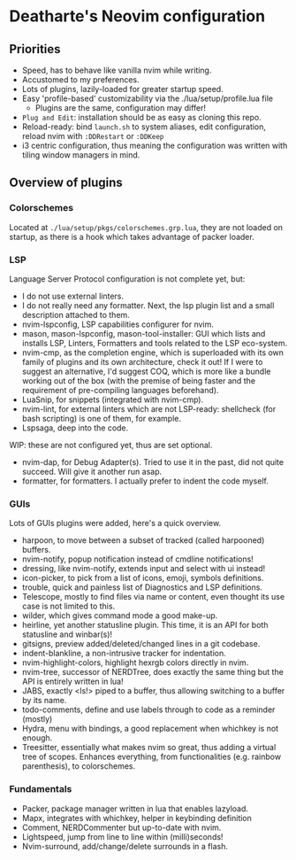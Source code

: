 # Deatharte's Neovim configuration 

## Priorities
- Speed, has to behave like vanilla nvim while writing.
- Accustomed to my preferences.
- Lots of plugins, lazily-loaded for greater startup speed.
- Easy 'profile-based' customizability via the ./lua/setup/profile.lua file
	- Plugins are the same, configuration may differ!
- `Plug and Edit`: installation should be as easy as cloning this repo.
- Reload-ready: bind `launch.sh` to system aliases, edit configuration, reload nvim with `:DDRestart` or `:DDKeep`
- i3 centric configuration, thus meaning the configuration was written with tiling window managers in mind.

## Overview of plugins
### Colorschemes
Located at `./lua/setup/pkgs/colorschemes.grp.lua`, they are not loaded on startup, as
there is a hook which takes advantage of packer loader. 

### LSP
Language Server Protocol configuration is not complete yet, but:
- I do not use external linters.
- I do not really need any formatter.
Next, the lsp plugin list and a small description attached to them.
- nvim-lspconfig, LSP capabilities configurer for nvim.
- mason, mason-lspconfig, mason-tool-installer: GUI which lists and installs LSP, Linters, Formatters
and tools related to the LSP eco-system.
- nvim-cmp, as the completion engine, which is superloaded with its own family of plugins and its own architecture, check it out! If I were to suggest an alternative, I'd suggest COQ, which is more like a bundle working out of the box (with the premise of being faster and the requirement of pre-compiling languages beforehand). 
- LuaSnip, for snippets (integrated with nvim-cmp).
- nvim-lint, for external linters which are not LSP-ready: shellcheck (for bash scripting) is one of them, for example.
- Lspsaga, deep into the code.

WIP: these are not configured yet, thus are set optional.
- nvim-dap, for Debug Adapter(s). Tried to use it in the past, did not quite succeed. Will give it another run
asap.
- formatter, for formatters. I actually prefer to indent the code myself.

### GUIs
Lots of GUIs plugins were added, here's a quick overview.
- harpoon, to move between a subset of tracked (called harpooned) buffers.
- nvim-notify, popup notification instead of cmdline notifications! 
- dressing, like nvim-notify, extends input and select with ui instead! 
- icon-picker, to pick from a list of icons, emoji, symbols definitions.
- trouble, quick and painless list of Diagnostics and LSP definitions.
- Telescope, mostly to find files via name or content, even thought its use case is not limited to this.
- wilder, which gives command mode a good make-up.
- heirline, yet another statusline plugin. This time, it is an API for both statusline and winbar(s)!
- gitsigns, preview added/deleted/changed lines in a git codebase.
- indent-blankline, a non-intrusive tracker for indentation. 
- nvim-highlight-colors, highlight hexrgb colors directly in nvim. 
- nvim-tree, successor of NERDTree, does exactly the same thing but the API is entirely written in lua!
- JABS, exactly <ls!> piped to a buffer, thus allowing switching to a buffer by its name.
- todo-comments, define and use labels through to code as a reminder (mostly)
- Hydra, menu with bindings, a good replacement when whichkey is not enough.
- Treesitter, essentially what makes nvim so great, thus adding a virtual tree of scopes. Enhances everything, from functionalities (e.g. rainbow parenthesis), to colorschemes.

### Fundamentals
- Packer, package manager written in lua that enables lazyload.
- Mapx, integrates with whichkey, helper in keybinding definition
- Comment, NERDCommenter but up-to-date with nvim.
- Lightspeed, jump from line to line within (milli)seconds!
- Nvim-surround, add/change/delete surrounds in a flash. 
